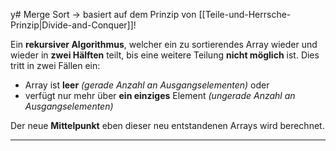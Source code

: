 y# Merge Sort
-> basiert auf dem Prinzip von [[Teile-und-Herrsche-Prinzip|Divide-and-Conquer]]!

Ein **rekursiver Algorithmus**, welcher ein zu sortierendes Array wieder und wieder in **zwei Hälften** teilt, bis eine weitere Teilung **nicht möglich** ist. Dies tritt in zwei Fällen ein:
* Array ist **leer** *(gerade Anzahl an Ausgangselementen)* oder
*  verfügt nur mehr über **ein einziges** Element *(ungerade Anzahl an Ausgangselementen)*

Der neue **Mittelpunkt** eben dieser neu entstandenen Arrays wird berechnet.

------------------



